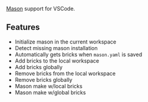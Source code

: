 [Mason][mason_link] support for VSCode.

## Features

- Initialize mason in the current workspace
- Detect missing mason installation
- Automatically gets bricks when `mason.yaml` is saved
- Add bricks to the local workspace
- Add bricks globally
- Remove bricks from the local workspace
- Remove bricks globally
- Mason make w/local bricks
- Mason make w/global bricks

[mason_link]: https://github.com/felangel/mason

